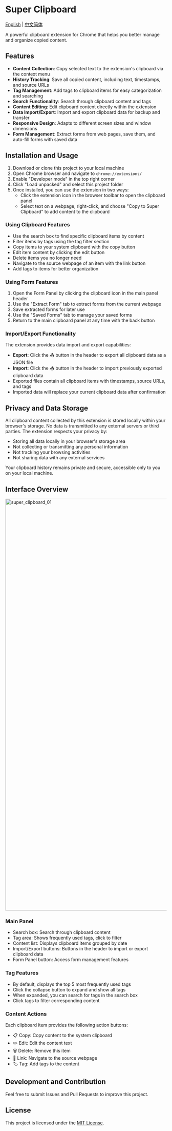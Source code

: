 # Super Clipboard

[English](README.md) | [中文简体](README_CN.md)

A powerful clipboard extension for Chrome that helps you better manage and organize copied content.

## Features

- **Content Collection**: Copy selected text to the extension's clipboard via the context menu
- **History Tracking**: Save all copied content, including text, timestamps, and source URLs
- **Tag Management**: Add tags to clipboard items for easy categorization and searching
- **Search Functionality**: Search through clipboard content and tags
- **Content Editing**: Edit clipboard content directly within the extension
- **Data Import/Export**: Import and export clipboard data for backup and transfer
- **Responsive Design**: Adapts to different screen sizes and window dimensions
- **Form Management**: Extract forms from web pages, save them, and auto-fill forms with saved data

## Installation and Usage

1. Download or clone this project to your local machine
2. Open Chrome browser and navigate to `chrome://extensions/`
3. Enable "Developer mode" in the top right corner
4. Click "Load unpacked" and select this project folder
5. Once installed, you can use the extension in two ways:
   - Click the extension icon in the browser toolbar to open the clipboard panel
   - Select text on a webpage, right-click, and choose "Copy to Super Clipboard" to add content to the clipboard

### Using Clipboard Features

- Use the search box to find specific clipboard items by content
- Filter items by tags using the tag filter section
- Copy items to your system clipboard with the copy button
- Edit item content by clicking the edit button
- Delete items you no longer need
- Navigate to the source webpage of an item with the link button
- Add tags to items for better organization

### Using Form Features

1. Open the Form Panel by clicking the clipboard icon in the main panel header
2. Use the "Extract Form" tab to extract forms from the current webpage
3. Save extracted forms for later use
4. Use the "Saved Forms" tab to manage your saved forms
5. Return to the main clipboard panel at any time with the back button

### Import/Export Functionality

The extension provides data import and export capabilities:
- **Export**: Click the 📤 button in the header to export all clipboard data as a JSON file
- **Import**: Click the 📥 button in the header to import previously exported clipboard data
- Exported files contain all clipboard items with timestamps, source URLs, and tags
- Imported data will replace your current clipboard data after confirmation

## Privacy and Data Storage

All clipboard content collected by this extension is stored locally within your browser's storage. No data is transmitted to any external servers or third parties. The extension respects your privacy by:

- Storing all data locally in your browser's storage area
- Not collecting or transmitting any personal information
- Not tracking your browsing activities
- Not sharing data with any external services

Your clipboard history remains private and secure, accessible only to you on your local machine.

## Interface Overview

<img width="918" height="1284" alt="super_clipboard_01" src="https://github.com/user-attachments/assets/180cfd44-d390-4ca5-bf96-e00730162544" />

### Main Panel
- Search box: Search through clipboard content
- Tag area: Shows frequently used tags, click to filter
- Content list: Displays clipboard items grouped by date
- Import/Export buttons: Buttons in the header to import or export clipboard data
- Form Panel button: Access form management features

### Tag Features
- By default, displays the top 5 most frequently used tags
- Click the collapse button to expand and show all tags
- When expanded, you can search for tags in the search box
- Click tags to filter corresponding content

### Content Actions
Each clipboard item provides the following action buttons:
- 📋 Copy: Copy content to the system clipboard
- ✏️ Edit: Edit the content text
- 🗑️ Delete: Remove this item
- 🔗 Link: Navigate to the source webpage
- 🏷️ Tag: Add tags to the content

## Development and Contribution

Feel free to submit Issues and Pull Requests to improve this project.

## License

This project is licensed under the [MIT License](LICENSE).